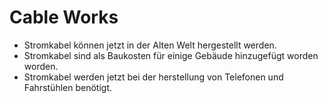 # Cable Works

- Stromkabel können jetzt in der Alten Welt hergestellt werden.
- Stromkabel sind als Baukosten für einige Gebäude hinzugefügt worden worden.
- Stromkabel werden jetzt bei der herstellung von Telefonen und Fahrstühlen benötigt.
